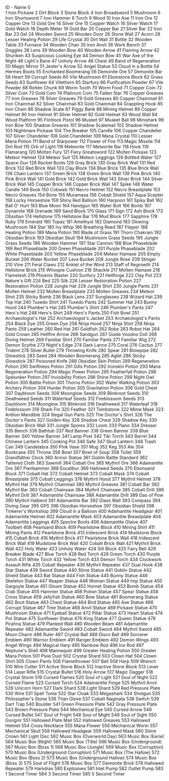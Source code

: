 ID - Name
0	
1	Iron Pickaxe
2	Dirt Block
3	Stone Block
4	Iron Broadsword
5	Mushroom
6	Iron Shortsword
7	Iron Hammer
8	Torch
9	Wood
10	Iron Axe
11	Iron Ore
12	Copper Ore
13	Gold Ore
14	Silver Ore
15	Copper Watch
16	Silver Watch
17	Gold Watch
18	Depth Meter
19	Gold Bar
20	Copper Bar
21	Silver Bar
22	Iron Bar
23	Gel
24	Wooden Sword
25	Wooden Door
26	Stone Wall
27	Acorn
28	Lesser Healing Potion
29	Life Crystal
30	Dirt Wall
31	Bottle
32	Wooden Table
33	Furnace
34	Wooden Chair
35	Iron Anvil
36	Work Bench
37	Goggles
38	Lens
39	Wooden Bow
40	Wooden Arrow
41	Flaming Arrow
42	Shuriken
43	Suspicious Looking Eye
44	Demon Bow
45	War Axe of the Night
46	Light's Bane
47	Unholy Arrow
48	Chest
49	Band of Regeneration
50	Magic Mirror
51	Jester's Arrow
52	Angel Statue
53	Cloud in a Bottle
54	Hermes Boots
55	Enchanted Boomerang
56	Demonite Ore
57	Demonite Bar
58	Heart
59	Corrupt Seeds
60	Vile Mushroom
61	Ebonstone Block
62	Grass Seeds
63	Sunflower
64	Vilethorn
65	Starfury
66	Purification Powder
67	Vile Powder
68	Rotten Chunk
69	Worm Tooth
70	Worm Food
71	Copper Coin
72	Silver Coin
73	Gold Coin
74	Platinum Coin
75	Fallen Star
76	Copper Greaves
77	Iron Greaves
78	Silver Greaves
79	Gold Greaves
80	Copper Chainmail
81	Iron Chainmail
82	Silver Chainmail
83	Gold Chainmail
84	Grappling Hook
85	Iron Chain
86	Shadow Scale
87	Piggy Bank
88	Mining Helmet
89	Copper Helmet
90	Iron Helmet
91	Silver Helmet
92	Gold Helmet
93	Wood Wall
94	Wood Platform
95	Flintlock Pistol
96	Musket
97	Musket Ball
98	Minishark
99	Iron Bow
100	Shadow Greaves
101	Shadow Scalemail
102	Shadow Helmet
103	Nightmare Pickaxe
104	The Breaker
105	Candle
106	Copper Chandelier
107	Silver Chandelier
108	Gold Chandelier
109	Mana Crystal
110	Lesser Mana Potion
111	Band of Starpower
112	Flower of Fire
113	Magic Missile
114	Dirt Rod
115	Orb of Light
116	Meteorite
117	Meteorite Bar
118	Hook
119	Flamarang
120	Molten Fury
121	Fiery Greatsword
122	Molten Pickaxe
123	Meteor Helmet
124	Meteor Suit
125	Meteor Leggings
126	Bottled Water
127	Space Gun
128	Rocket Boots
129	Gray Brick
130	Gray Brick Wall
131	Red Brick
132	Red Brick Wall
133	Clay Block
134	Blue Brick
135	Blue Brick Wall
136	Chain Lantern
137	Green Brick
138	Green Brick Wall
139	Pink Brick
140	Pink Brick Wall
141	Gold Brick
142	Gold Brick Wall
143	Silver Brick
144	Silver Brick Wall
145	Copper Brick
146	Copper Brick Wall
147	Spike
148	Water Candle
149	Book
150	Cobweb
151	Necro Helmet
152	Necro Breastplate
153	Necro Greaves
154	Bone
155	Muramasa
156	Cobalt Shield
157	Aqua Scepter
158	Lucky Horseshoe
159	Shiny Red Balloon
160	Harpoon
161	Spiky Ball
162	Ball O' Hurt
163	Blue Moon
164	Handgun
165	Water Bolt
166	Bomb
167	Dynamite
168	Grenade
169	Sand Block
170	Glass
171	Sign
172	Ash Block
173	Obsidian
174	Hellstone
175	Hellstone Bar
176	Mud Block
177	Sapphire
178	Ruby
179	Emerald
180	Topaz
181	Amethyst
182	Diamond
183	Glowing Mushroom
184	Star
185	Ivy Whip
186	Breathing Reed
187	Flipper
188	Healing Potion
189	Mana Potion
190	Blade of Grass
191	Thorn Chakram
192	Obsidian Brick
193	Obsidian Skull
194	Mushroom Grass Seeds
195	Jungle Grass Seeds
196	Wooden Hammer
197	Star Cannon
198	Blue Phaseblade
199	Red Phaseblade
200	Green Phaseblade
201	Purple Phaseblade
202	White Phaseblade
203	Yellow Phaseblade
204	Meteor Hamaxe
205	Empty Bucket
206	Water Bucket
207	Lava Bucket
208	Jungle Rose
209	Stinger
210	Vine
211	Feral Claws
212	Anklet of the Wind
213	Staff of Regrowth
214	Hellstone Brick
215	Whoopie Cushion
216	Shackle
217	Molten Hamaxe
218	Flamelash
219	Phoenix Blaster
220	Sunfury
221	Hellforge
222	Clay Pot
223	Nature's Gift
224	Bed
225	Silk
226	Lesser Restoration Potion
227	Restoration Potion
228	Jungle Hat
229	Jungle Shirt
230	Jungle Pants
231	Molten Helmet
232	Molten Breastplate
233	Molten Greaves
234	Meteor Shot
235	Sticky Bomb
236	Black Lens
237	Sunglasses
238	Wizard Hat
239	Top Hat
240	Tuxedo Shirt
241	Tuxedo Pants
242	Summer Hat
243	Bunny Hood
244	Plumber's Hat
245	Plumber's Shirt
246	Plumber's Pants
247	Hero's Hat
248	Hero's Shirt
249	Hero's Pants
250	Fish Bowl
251	Archaeologist's Hat
252	Archaeologist's Jacket
253	Archaeologist's Pants
254	Black Dye
255	Green Dye
256	Ninja Hood
257	Ninja Shirt
258	Ninja Pants
259	Leather
260	Red Hat
261	Goldfish
262	Robe
263	Robot Hat
264	Gold Crown
265	Hellfire Arrow
266	Sandgun
267	Guide Voodoo Doll
268	Diving Helmet
269	Familiar Shirt
270	Familiar Pants
271	Familiar Wig
272	Demon Scythe
273	Night's Edge
274	Dark Lance
275	Coral
276	Cactus
277	Trident
278	Silver Bullet
279	Throwing Knife
280	Spear
281	Blowpipe
282	Glowstick
283	Seed
284	Wooden Boomerang
285	Aglet
286	Sticky Glowstick
287	Poisoned Knife
288	Obsidian Skin Potion
289	Regeneration Potion
290	Swiftness Potion
291	Gills Potion
292	Ironskin Potion
293	Mana Regeneration Potion
294	Magic Power Potion
295	Featherfall Potion
296	Spelunker Potion
297	Invisibility Potion
298	Shine Potion
299	Night Owl Potion
300	Battle Potion
301	Thorns Potion
302	Water Walking Potion
303	Archery Potion
304	Hunter Potion
305	Gravitation Potion
306	Gold Chest
307	Daybloom Seeds
308	Moonglow Seeds
309	Blinkroot Seeds
310	Deathweed Seeds
311	Waterleaf Seeds
312	Fireblossom Seeds
313	Daybloom
314	Moonglow
315	Blinkroot
316	Deathweed
317	Waterleaf
318	Fireblossom
319	Shark Fin
320	Feather
321	Tombstone
322	Mime Mask
323	Antlion Mandible
324	Illegal Gun Parts
325	The Doctor's Shirt
326	The Doctor's Pants
327	Golden Key
328	Shadow Chest
329	Shadow Key
330	Obsidian Brick Wall
331	Jungle Spores
332	Loom
333	Piano
334	Dresser
335	Bench
336	Bathtub
337	Red Banner
338	Green Banner
339	Blue Banner
340	Yellow Banner
341	Lamp Post
342	Tiki Torch
343	Barrel
344	Chinese Lantern
345	Cooking Pot
346	Safe
347	Skull Lantern
348	Trash Can
349	Candelabra
350	Pink Vase
351	Mug
352	Keg
353	Ale
354	Bookcase
355	Throne
356	Bowl
357	Bowl of Soup
358	Toilet
359	Grandfather Clock
360	Armor Statue
361	Goblin Battle Standard
362	Tattered Cloth
363	Sawmill
364	Cobalt Ore
365	Mythril Ore
366	Adamantite Ore
367	Pwnhammer
368	Excalibur
369	Hallowed Seeds
370	Ebonsand Block
371	Cobalt Hat
372	Cobalt Helmet
373	Cobalt Mask
374	Cobalt Breastplate
375	Cobalt Leggings
376	Mythril Hood
377	Mythril Helmet
378	Mythril Hat
379	Mythril Chainmail
380	Mythril Greaves
381	Cobalt Bar
382	Mythril Bar
383	Cobalt Chainsaw
384	Mythril Chainsaw
385	Cobalt Drill
386	Mythril Drill
387	Adamantite Chainsaw
388	Adamantite Drill
389	Dao of Pow
390	Mythril Halberd
391	Adamantite Bar
392	Glass Wall
393	Compass
394	Diving Gear
395	GPS
396	Obsidian Horseshoe
397	Obsidian Shield
398	Tinkerer's Workshop
399	Cloud in a Balloon
400	Adamantite Headgear
401	Adamantite Helmet
402	Adamantite Mask
403	Adamantite Breastplate
404	Adamantite Leggings
405	Spectre Boots
406	Adamantite Glaive
407	Toolbelt
408	Pearlsand Block
409	Pearlstone Block
410	Mining Shirt
411	Mining Pants
412	Pearlstone Brick
413	Iridescent Brick
414	Mudstone Block
415	Cobalt Brick
416	Mythril Brick
417	Pearlstone Brick Wall
418	Iridescent Brick Wall
419	Mudstone Brick Wall
420	Cobalt Brick Wall
421	Mythril Brick Wall
422	Holy Water
423	Unholy Water
424	Silt Block
425	Fairy Bell
426	Breaker Blade
427	Blue Torch
428	Red Torch
429	Green Torch
430	Purple Torch
431	White Torch
432	Yellow Torch
433	Demon Torch
434	Clockwork Assault Rifle
435	Cobalt Repeater
436	Mythril Repeater
437	Dual Hook
438	Star Statue
439	Sword Statue
440	Slime Statue
441	Goblin Statue
442	Shield Statue
443	Bat Statue
444	Fish Statue
445	Bunny Statue
446	Skeleton Statue
447	Reaper Statue
448	Woman Statue
449	Imp Statue
450	Gargoyle Statue
451	Gloom Statue
452	Hornet Statue
453	Bomb Statue
454	Crab Statue
455	Hammer Statue
456	Potion Statue
457	Spear Statue
458	Cross Statue
459	Jellyfish Statue
460	Bow Statue
461	Boomerang Statue
462	Boot Statue
463	Chest Statue
464	Bird Statue
465	Axe Statue
466	Corrupt Statue
467	Tree Statue
468	Anvil Statue
469	Pickaxe Statue
470	Mushroom Statue
471	Eyeball Statue
472	Pillar Statue
473	Heart Statue
474	Pot Statue
475	Sunflower Statue
476	King Statue
477	Queen Statue
478	Pirahna Statue
479	Planked Wall
480	Wooden Beam
481	Adamantite Repeater
482	Adamantite Sword
483	Cobalt Sword
484	Mythril Sword
485	Moon Charm
486	Ruler
487	Crystal Ball
488	Disco Ball
489	Sorcerer Emblem
490	Warrior Emblem
491	Ranger Emblem
492	Demon Wings
493	Angel Wings
494	Magical Harp
495	Rainbow Rod
496	Ice Rod
497	Neptune's Shell
498	Mannequin
499	Greater Healing Potion
500	Greater Mana Potion
501	Pixie Dust
502	Crystal Shard
503	Clown Hat
504	Clown Shirt
505	Clown Pants
506	Flamethrower
507	Bell
508	Harp
509	Wrench
510	Wire Cutter
511	Active Stone Block
512	Inactive Stone Block
513	Lever
514	Laser Rifle
515	Crystal Bullet
516	Holy Arrow
517	Magic Dagger
518	Crystal Storm
519	Cursed Flames
520	Soul of Light
521	Soul of Night
522	Cursed Flame
523	Cursed Torch
524	Adamantite Forge
525	Mythril Anvil
526	Unicorn Horn
527	Dark Shard
528	Light Shard
529	Red Pressure Plate
530	Wire
531	Spell Tome
532	Star Cloak
533	Megashark
534	Shotgun
535	Philosopher's Stone
536	Titan Glove
537	Cobalt Naginata
538	Switch
539	Dart Trap
540	Boulder
541	Green Pressure Plate
542	Gray Pressure Plate
543	Brown Pressure Plate
544	Mechanical Eye
545	Cursed Arrow
546	Cursed Bullet
547	Soul of Fright
548	Soul of Might
549	Soul of Sight
550	Gungnir
551	Hallowed Plate Mail
552	Hallowed Greaves
553	Hallowed Helmet
554	Cross Necklace
555	Mana Flower
556	Mechanical Worm
557	Mechanical Skull
558	Hallowed Headgear
559	Hallowed Mask
560	Slime Crown
561	Light Disc
562	Music Box (Overworld Day)
563	Music Box (Eerie)
564	Music Box (Night)
565	Music Box (Title)
566	Music Box (Underground)
567	Music Box (Boss 1)
568	Music Box (Jungle)
569	Music Box (Corruption)
570	Music Box (Underground Corruption)
571	Music Box (The Hallow)
572	Music Box (Boss 2)
573	Music Box (Underground Hallow)
574	Music Box (Boss 3)
575	Soul of Flight
576	Music Box
577	Demonite Brick
578	Hallowed Repeater
579	Hamdrax
580	Explosives
581	Inlet Pump
582	Outlet Pump
583	1 Second Timer
584	3 Second Timer
585	5 Second Timer